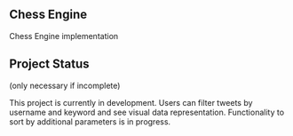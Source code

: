 ## Chess Engine

Chess Engine implementation

## Project Status
(only necessary if incomplete)

This project is currently in development. Users can filter tweets by username and keyword and see visual data representation. Functionality to sort by additional parameters is in progress.

